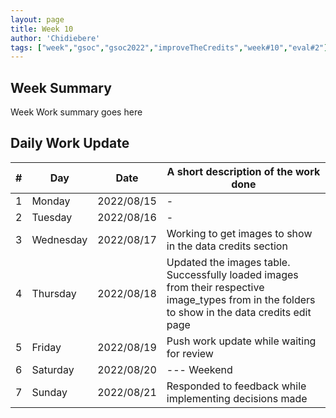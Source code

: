 ```yaml
---
layout: page
title: Week 10
author: 'Chidiebere'
tags: ["week","gsoc","gsoc2022","improveTheCredits","week#10","eval#2"]
---
```


## Week Summary

Week Work summary goes here 

## Daily Work Update

|\#|Day|Date|A short description of the work done|  
|---	|---	|---	|---	|  
|1   	| Monday 	|   2022/08/15	|  - |  
|2   	| Tuesday  	|   2022/08/16	| -	|  
|3   	| Wednesday |  2022/08/17 	|Working to get images to show in the data credits section |  
|4   	| Thursday  |   2022/08/18	| Updated the images table. Successfully loaded images from their respective image_types from in the folders to show in the data credits edit page  |  
|5   	| Friday  	|   2022/08/19	| Push work update while waiting for review |  
|6   	| Saturday  |  2022/08/20	| --- Weekend |  
|7   	| Sunday  	|   2022/08/21	| Responded to feedback while implementing decisions made |  

